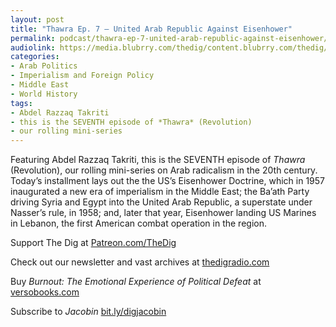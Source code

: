 ```yaml
---
layout: post
title: "Thawra Ep. 7 – United Arab Republic Against Eisenhower"
permalink: podcast/thawra-ep-7-united-arab-republic-against-eisenhower/
audiolink: https://media.blubrry.com/thedig/content.blubrry.com/thedig/The_Dig-EP_441-Takriti.mp3
categories:
- Arab Politics
- Imperialism and Foreign Policy
- Middle East
- World History
tags:
- Abdel Razzaq Takriti
- this is the SEVENTH episode of *Thawra* (Revolution)
- our rolling mini-series
---
```


Featuring Abdel Razzaq Takriti, this is the SEVENTH episode of *Thawra* (Revolution), our rolling mini-series on Arab radicalism in the 20th century. Today’s installment lays out the the US’s Eisenhower Doctrine, which in 1957 inaugurated a new era of imperialism in the Middle East; the Ba’ath Party driving Syria and Egypt into the United Arab Republic, a superstate under Nasser’s rule, in 1958; and, later that year, Eisenhower landing US Marines in Lebanon, the first American combat operation in the region.

Support The Dig at [Patreon.com/TheDig](http://Patreon.com/TheDig) 

Check out our newsletter and vast archives at [thedigradio.com](http://thedigradio.com)

Buy *Burnout: The Emotional Experience of Political Defeat* at [versobooks.com](http://versobooks.com)

Subscribe to *Jacobin* [bit.ly/digjacobin](http://bit.ly/digjacobin)

